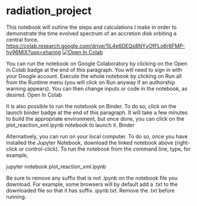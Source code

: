 # radiation_project


This notebook will outline the steps and calculations I make in order to demonstrate the time evolved spectrum of an accretion disk orbiting a central force. https://colab.research.google.com/drive/1lL4e6DEQs8NYyOfFLo6r6FMP-hy96MiX?usp=sharing    [![Open In Colab](https://colab.research.google.com/assets/colab-badge.svg)](https://colab.research.google.com/github/aweb23/radiation_project/main/disk_spectrum.ipynb)  

You can run the notebook on Google Colaboratory by clicking on the Open in Colab badge at the end of this paragraph. You will need to sign in with your Google account. Execute the whole notebook by clicking on Run all from the Runtime menu (you will click on Run anyway if an authorship warning appears). You can then change inputs or code in the notebook, as desired. Open In Colab

It is also possible to run the notebook on Binder. To do so, click on the launch binder badge at the end of this paragraph. It will take a few minutes to build the appropriate environment, but once done, you can click on the plot_reaction_xml.ipynb notebook to launch it. Binder

Alternatively, you can run on your local computer. To do so, once you have installed the Jupyter Notebook, download the linked notebook above (right-click or control-click). To run the notebook from the command line, type, for example,

jupyter notebook plot_reaction_xml.ipynb

Be sure to remove any suffix that is not .ipynb on the notebook file you download. For example, some browsers will by default add a .txt to the downloaded file so that it has suffix .ipynb.txt. Remove the .txt before running.
